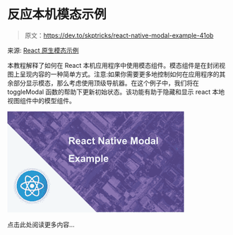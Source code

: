 # 反应本机模态示例

> 原文：<https://dev.to/skptricks/react-native-modal-example-41ob>

来源: [React 原生模态示例](https://www.skptricks.com/2019/08/react-native-modal-example.html)

本教程解释了如何在 React 本机应用程序中使用模态组件。模态组件是在封闭视图上呈现内容的一种简单方式。注意:如果你需要更多地控制如何在应用程序的其余部分显示模态，那么考虑使用顶级导航器。在这个例子中，我们将在 toggleModal 函数的帮助下更新初始状态。该功能有助于隐藏和显示 react 本地视图组件中的模型组件。

[![](img/1a3d3e5cab4b839f8758765f8c98c2b4.png)](https://res.cloudinary.com/practicaldev/image/fetch/s--vwd94rBP--/c_limit%2Cf_auto%2Cfl_progressive%2Cq_auto%2Cw_880/https://1.bp.blogspot.com/-6fCsfJAItdE/XUZWqHZn7FI/AAAAAAAADJo/pNwWMBVhRlUZr8hIopWTlJ6sl_I66xnqgCLcBGAs/s400/react-native-modal-example.jpg)

点击此处阅读更多内容...